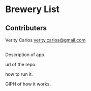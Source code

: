 # Brewery List


## Contributers
Verity Carlos <verity.carlos@gmail.com>

## 



Description of app.

url of the repo.

how to run it.

GIPH of how it works. 

